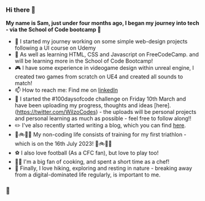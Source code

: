### Hi there 👋

**My name is Sam, just under four months ago, I began my journey into tech - via the School of Code bootcamp 🚀**

- 🔭 I started my journey working on some simple web-design projects following a UI course on Udemy
- 🌱 As well as learning HTML, CSS and Javascript on FreeCodeCamp. and will be learning more in the School of Code Bootcamp!
- 🎮 I have some experience in videogame design within unreal engine, I created two games from scratch on UE4 and created all sounds to match!
- 📫 How to reach me: Find me on [linkedIn](www.linkedin.com/in/samwilliamson2918)
- 💯 I started the #100daysofcode challenge on Friday 10th March and have been uploading my progress, thoughts and ideas [here].(https://twitter.com/WilzoCodes) - the uploads will be personal projects and personal learning as much as possible - feel free to follow along!!
- ✏️ I've also recently started writing a blog, which you can find [here](https://medium.com/@szwilliamson01).
- 🏃🚲🏊‍♂️ My non-coding life consists of training for my first triathlon - which is on the 16th July 2023! 🏃🚲🏊‍♂️
- ⚽️ I also love football (As a CFC fan), but love to play too!
- 👨‍🍳 I'm a big fan of cooking, and spent a short time as a chef!
- 🥾 Finally, I love hiking, exploring and resting in nature - breaking away from a digital-dominated life regularly, is important to me.
### 🐼
